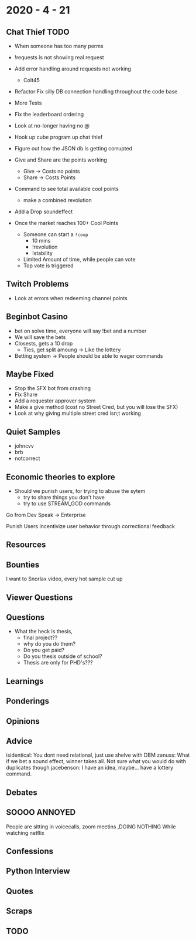 # 2020 - 4 - 21

## Chat Thief TODO

- When someone has too many perms
- !requests is not showing real request
- Add error handling around requests not working
  - Colt45
- Refactor Fix silly DB connection handling throughout the code base
- More Tests
- Fix the leaderboard ordering
- Look at no-longer having no @
- Hook up cube program up chat thief
- Figure out how the JSON db is getting corrupted
- Give and Share are the points working
  - Give -> Costs no points
  - Share -> Costs Points

- Command to see total available cool points
  - make a combined revolution

- Add a Drop soundeffect

- Once the market reaches 100+ Cool Points
  - Someone can start a `!coup`
    - 10 mins
    - !revolution
    - !stability
  - Limited Amount of time, while people can vote
  - Top vote is triggered

## Twitch Problems

- Look at errors when redeeming channel points

## Beginbot Casino

- bet on solve time, everyone will say !bet and a number
- We will save the bets
- Closests, gets a 10 drop
  - Ties, get split amoung -> Like the lottery
- Betting system -> People should be able to wager commands

## Maybe Fixed

- Stop the SFX bot from crashing
- Fix Share
- Add a requester approver system
- Make a give method (cost no Street Cred, but you will lose the SFX)
- Look at why giving multiple street cred isn;t working

## Quiet Samples

- johncvv
- brb
- notcorrect


## Economic theories to explore

- Should we punish users, for trying to abuse the sytem
  - try to share things you don't have
  - try to use STREAM_GOD commands

Go from Dev Speak -> Enterprise

Punish Users
Incentivize user behavior through correctional feedback


## Resources

## Bounties

I want to Snorlax video, every hot sample cut up

## Viewer Questions

## Questions

- What the heck is thesis,
  - final project??
  - why do you do them?
  - Do you get paid?
  - Do you thesis outside of school?
  - Thesis are only for PHD's???

## Learnings

## Ponderings

## Opinions

## Advice

isidentical: You dont need relational, just use shelve with DBM
zanuss: What if we bet a sound effect, winner takes all. Not sure what you would
do with duplicates though
jacebenson: I have an idea, maybe... have a lottery command.

## Debates

## SOOOO ANNOYED

People are sitting in voicecalls, zoom meetins ,DOING NOTHING
While watching netflix

## Confessions

## Python Interview

## Quotes

## Scraps

## TODO
